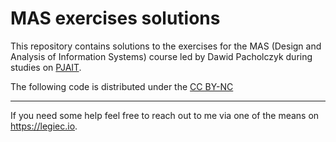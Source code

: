 # MAS exercises solutions
This repository contains solutions to the exercises for the MAS (Design and Analysis of Information Systems) course led by Dawid Pacholczyk during studies on [PJAIT](https://www.pja.edu.pl/en/).

The following code is distributed under the [CC BY-NC](./LICENSE.md)

---

If you need some help feel free to reach out to me via one of the means on https://legiec.io.
